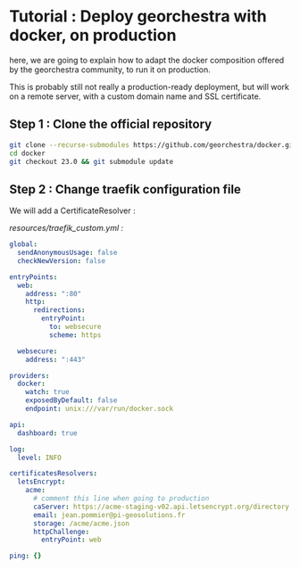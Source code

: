 # Tutorial : Deploy georchestra with docker, on production

here, we are going to explain how to adapt the docker composition offered by the georchestra community, to run it on production.

This is probably still not really a production-ready deployment, but will work on a remote server, with a custom domain name and SSL certificate.

## Step 1 : Clone the official repository
```bash
git clone --recurse-submodules https://github.com/georchestra/docker.git
cd docker
git checkout 23.0 && git submodule update
```

## Step 2 : Change traefik configuration file

We will add a CertificateResolver : 

*resources/traefik_custom.yml :*

```yml
global: 
  sendAnonymousUsage: false
  checkNewVersion: false

entryPoints:
  web:
    address: ":80"
    http:
      redirections:
        entryPoint:
          to: websecure
          scheme: https

  websecure:
    address: ":443"

providers:
  docker:
    watch: true
    exposedByDefault: false
    endpoint: unix:///var/run/docker.sock

api:
  dashboard: true

log:
  level: INFO

certificatesResolvers:
  letsEncrypt:
    acme:
      # comment this line when going to production
      caServer: https://acme-staging-v02.api.letsencrypt.org/directory
      email: jean.pommier@pi-geosolutions.fr
      storage: /acme/acme.json
      httpChallenge:
        entryPoint: web

ping: {}

```
